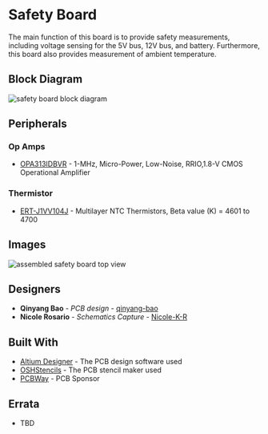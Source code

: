 # Safety Board

The main function of this board is to provide safety measurements, including voltage 
sensing for the 5V bus, 12V bus, and battery. Furthermore, this board also provides 
measurement of ambient temperature.

## Block Diagram

![safety board block diagram](images/safety_block_diagram.jpg)

## Peripherals

### Op Amps

* [OPA313IDBVR](http://www.ti.com/lit/ds/symlink/opa313.pdf) - 
1-MHz, Micro-Power, Low-Noise, RRIO,1.8-V CMOS
Operational Amplifier 

### Thermistor

* [ERT-J1VV104J](https://industrial.panasonic.com/cdbs/www-data/pdf/AUA0000/AUA0000C8.pdf) - 
Multilayer NTC Thermistors, Beta value (K) = 4601 to 4700


## Images

![assembled safety board top view](images/safety_top_view.jpg)

## Designers

* **Qinyang Bao** - *PCB design* - [qinyang-bao](https://github.com/qinyang-bao)
* **Nicole Rosario** - *Schematics Capture* - [Nicole-K-R](https://github.com/Nicole-K-R)


## Built With

* [Altium Designer](https://www.altium.com/) - The PCB design software used
* [OSHStencils](https://www.oshstencils.com/) - The PCB stencil maker used
* [PCBWay](https://www.pcbway.com/) - PCB Sponsor


## Errata

* TBD

